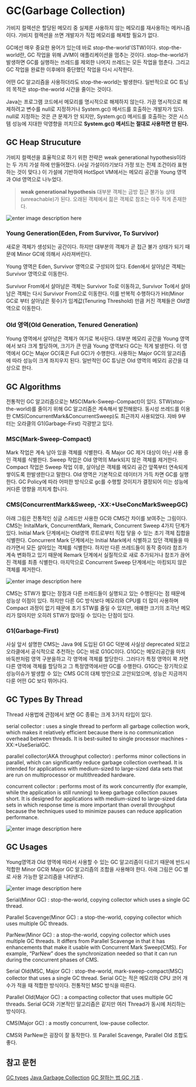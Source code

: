 # GC(Garbage Collection)

가비지 컬렉션은 할당된 메모리 중 실제론 사용하지 않는 메모리를 재사용하는 메커니즘이다. 가비지 컬렉션을 쓰면 개발자가 직접 메모리를 해제할 필요가 없다. 

GC에선 매우 중요한 용어가 있는데 바로 stop-the-world'(STW)이다. stop-the-world란, GC 작업을 위해 JVM이 애플리케이션을 멈추는 것이다. stop-the-world가 발생하면 GC를 실행하는 쓰레드를 제외한 나머지 쓰레드는 모든 작업을 멈춘다. 그리고 GC 작업을 완료한 이후에야 중단했던 작업을 다시 시작한다. 

어떤 GC 알고리즘을 사용하더라도 stop-the-world는 발생한다. 일반적으로 GC 튜닝의 목적은 stop-the-world 시간을 줄이는 것이다.

Java는 프로그램 코드에서 메모리를 명시적으로 해제하지 않는다. 가끔 명시적으로 해제하려고 변수를 null로 지정하거나 System.gc() 메서드를 호출하는 개발자가 있다. null로 지정하는 것은 큰 문제가 안 되지만, System.gc() 메서드를 호출하는 것은 시스템 성능에 지대한 악영향을 끼치므로 **System.gc() 메서드는 절대로 사용하면 안 된다.**

## GC Heap Strucuture

가비지 컬렉션을 효율적으로 하기 위한 전략은 weak generational hypothesis이라는 두 가지 가설 하에 만들어졌다. (사실 가설이라기보다 가정 또는 전제 조건이라 표현하는 것이 맞다.) 이 가설에 기반하여 HotSpot VM에서는 메모리 공간을 Young 영역과 Old 영역으로 나누었다. 

>**weak generational hypothesis**
>대부분 객체는 금방 접근 불가능 상태(unreachable)가 된다.
>오래된 객체에서 젊은 객체로 참조는 아주 적게 존재한다.

![enter image description here](https://i.stack.imgur.com/8ZtFA.png)

### Young Generation(Eden, From Survivor, To Survivor)

새로운 객체가 생성되는 공간이다. 하지만 대부분의 객체가 곧 접근 불가 상태가 되기 때문에 Minor GC에 의해서 사라져버린다.

Young 영역은 Eden, Survivor 영역으로 구성되어 있다. Eden에서 살아남은 객체는 Survivor 영역으로 이동한다. 

Survivor From에서 살아남은 객체는 Survivor To로 이동하고, Survivor To에서 살아남은 객체는 다시 Survivor From으로 이동한다. 이를 반복적 수행하다가 Hit(Minor GC로 부터 살아남은 횟수)가 임계값(Tenuring Threshold) 만큼 커진 객체들은 Old영역으로 이동한다.

### Old 영역(Old Generation, Tenured Generation)

Young 영역에서 살아남은 객체가 여기로 복사된다. 대부분 메모리 공간을 Young 영역에서 보다 크게 할당하며, 크기가 큰 만큼 Young 영역보다 GC는 적게 발생한다. 이 영역에서 GC는 Major GC(혹은 Full GC)가 수행한다. 사용하는 Major GC의 알고리즘에 따라 성능이 크게 좌지우지 된다. 일반적인 GC 튜닝은 Old 영역의 메모리 공간을 대상으로 한다.

## GC Algorithms

전통적인 GC 알고리즘으로는 MSC(Mark-Sweep-Compact)이 있다. STW(stop-the-world)를 줄이기 위해 GC 알고리즘은 계속해서 발전해왔다. 동시성 쓰레드를 이용한 CMS(ConcurrentMark&ConcurrentSweep)도 최근까지 사용되었다. 자바 9부터는 오라클의 G1(Garbage-First) 각광받고 있다. 


### MSC(Mark-Sweep-Compact)

Mark 작업은 계속 남아 있을 객체를 식별한다. 즉 Major GC 제거 대상이 아닌 사용 중인 객체를 식별한다. Sweep 작업은 Old 영역의 Mark되지 않은 객체를 제거한다. Compact 작업은 Sweep 작업 이후, 살아남은 객체를 메모리 공간 앞쪽부터 연속되게 쌓이도록 한발생한다고 말한다. Old 영역은 기본적으로 데이터가 가득 차면 GC를 실행한다. GC Policy에 따라 어떠한 방식으로 gc를 수행할 것이지가 결정되어 이는 성능에 커다른 영향을 끼치게 합니다. 

### CMS(ConcurrentMark&Sweep, -XX:+UseConcMarkSweepGC)

아래 그림은 전통적인 싱글 스레드만 사용한 GC와 CMS간 차이를 보여주는 그림이다. 
CMS는 InitalMark, ConcurrentMark, Remark, Concurrent Sweep 4가지 단계가 있다. Initial Mark 단계에서는 Old영역 루트로부터 직접 닿을 수 있는 초기 객체 집합을 식별한다. Concurrent Mark 단계에서는 Initial Mark에서 식별하고 있던 객체들을 따라가면서 모든 살아있는 객체를 식별한다. 하지만 다른 쓰레드들이 동작 중이라 참조가 계속 변화하고 있기 때문에 Remark 단계에서 실질적으로 새로 추가되거나 참조가 끊어진 객체를 최종 식별한다. 마지막으로 Concurrent Sweep 단계에서는 마킹되지 않은 객체를 제거한다.

![enter image description here](https://miro.medium.com/max/4356/1*cXlP_rU-UjQR5uE1Tw8dqA.png)

CMS는 STW가 짧다는 장점과 다른 쓰레드들이 실행되고 있는 수행된다는 점 때문에 성능상 이점이 있다. 하지만 다른 GC 방식보다 메모리와 CPU를 더 많이 사용하며 Compact 과정이 없기 때문에 초기 STW를 줄일 수 있지만, 애먜한 크기의 조각난 메모리가 많아지만 오히려 STW가 많아질 수 있다는 단점이 있다. 

### G1(Garbage-First) 

사실 앞서 설명한 CMS는 Java 9에 도입된 G1 GC 덕분에 사실상 deprecated 되었고 오라클에서 공식적으로 추천하는 GC는 바로 G1GC이다.
G1GC는 메모리공간을 마치 바둑판처럼 영역 구분을하고 각 영역에 객체를 할당한다. 그러다가 특정 영역이 꽉 차면 다른 영역에 객체를 할당하고 그 특정영역에서만 GC를 수행한다. G1GC는 장기적으로 성능이슈가 발생할 수 있는 CMS GC의 대체 방안으로 고안되었으며, 성능은 지금까지 다룬 어떤 GC 보다 뛰어나다.

## GC Types By Thread

Thread 사용법에 관점에서 보면 GC 종류는 크게 3가지 타입이 있다.

serial collector
: uses a single thread to perform all garbage collection work, which makes it relatively efficient because there is no communication overhead between threads. It is best-suited to single processor machines -XX:+UseSerialGC.

parallel collector(AKA throughput collector)
: performs minor collections in parallel, which can significantly reduce garbage collection overhead. It is intended for applications with medium-sized to large-sized data sets that are run on multiprocessor or multithreaded hardware.

concurrent collector
: performs most of its work concurrently (for example, while the application is still running) to keep garbage collection pauses short. It is designed for applications with medium-sized to large-sized data sets in which response time is more important than overall throughput because the techniques used to minimize pauses can reduce application performance.

![enter image description here](https://codeahoy.com/img/blogs/gc-compared.png)

## GC Usages

Young영역과 Old 영역에 따라서 사용할 수 있는 GC 알고리즘이 다르기 때문에 반드시 적합한 Minor GC와 Major GC 알고리즘의 조합을 사용해야 한다. 아래 그림은 GC 별로 사용 가능한 알고리즘을 나타낸다.

![enter image description here](https://codeahoy.com/img/blogs/gc-collectors-pairing.jpg)

Serial(Minor GC)
: stop-the-world, copying collector which uses a single GC thread.

Parallel Scavenge(Minor GC)
: a stop-the-world, copying collector which uses multiple GC threads.

ParNew(Minor GC)
: a stop-the-world, copying collector which uses multiple GC threads. It differs from Parallel Scavenge in that it has enhancements that make it usable with Concurrent Mark Sweep(CMS). For example, “ParNew” does the synchronization needed so that it can run during the concurrent phases of CMS.

Serial Old(MSC, Major GC)
: stop-the-world, mark-sweep-compact(MSC) collector that uses a single GC thread. Serial GC는 적은 메모리와 CPU 코어 개수가 적을 때 적합한 방식이다. 전통적인 MSC 방식을 따른다. 

Parallel Old(Major GC)
: a compacting collector that uses multiple GC threads. Serial GC와 기본적인 알고리즘은 같지만 여러 Thread가 동시에 처리하는 방식이다.

CMS(Major GC)
: a mostly concurrent, low-pause collector.

CMS와 ParNew은 굉장이 잘 동작한다. 또 Parallel Scavenge, Parallel Old 조합도 좋다.

## 참고 문헌
[GC types](https://www.cubrid.org/blog/understanding-java-garbage-collection)
[Java Garbage Collection](https://d2.naver.com/helloworld/1329)
[GC 잘하는 법
](https://waspro.tistory.com/380)[GC 기초](https://codeahoy.com/2017/08/06/basics-of-java-garbage-collection/)
.
<!--stackedit_data:
eyJoaXN0b3J5IjpbLTIxMzczMDk1NzYsLTE3NjcxOTI0MTIsMT
Q0MjYwNzYxMiwtNDEzMTMyMTgwLDEzNjQ3Mjc5MDEsLTU3NDYz
OTA5NSw0NzgyNzQ5MywtMjExMDI0NjMxNywzMDUxNzg1NzEsLT
M4NTM4MDE4Nyw5NDc4ODk1MzgsMTUwNDEyNzc1OSwtMTIyNzI0
MDMwNywtMTQxMDE2MTY4NiwxMTExNDEzMjg0LC05NjIyMDYwNj
AsMTI0ODI1NDk5OSw2MTQzMjM0MTAsLTEyNjI3MjI0MzksMTgz
OTk1NjYyOV19
-->